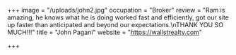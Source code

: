 +++
image = "/uploads/john2.jpg"
occupation = "Broker"
review = "Ram is amazing, he knows what he is doing worked fast and efficiently, got our site up faster than anticipated and beyond our expectations.\nTHANK YOU SO MUCH!!!"
title = "John Pagani"
website = "https://wallstrealty.com"

+++
